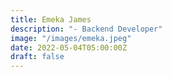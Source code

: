 ```yaml
---
title: Emeka James
description: "- Backend Developer"
image: "/images/emeka.jpeg"
date: 2022-05-04T05:00:00Z
draft: false
---
```

